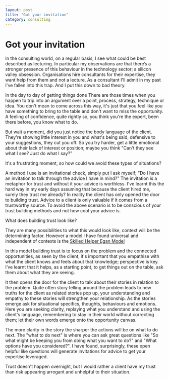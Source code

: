 ```yaml
---
layout: post
title: "Got your invitation"
category: consulting 
---
```


# Got your invitation

In the consulting world, on a regular basis, I see what could be best described as lecturing. In particular my observations are that there’s a stronger presence of this behaviour in the technology sector; a silicon valley obsession. Organisations hire consultants for their expertise, they want help from them and not a lecture. As a consultant I'll admit in my past I've fallen into this trap. And I put this down to bad theory.

In the day to day of getting things done There are those times when you happen to trip into an argument over a point, process, strategy, technique or idea. You don't mean to come across this way, it's just that you feel like you have something to bring to the table and don't want to miss the opportunity. A feeling of confidence, quite rightly so, you think you're the expert, been there before, you know what to do.

But wait a moment, did you just notice the body language of the client. They're showing little interest in you and what's being said, defensive to your suggestions, they cut you off. So you try harder, get a little emotional about their lack of interest or position; maybe you think "Can't they see what I see? Just do what I say?"

It's a frustrating moment, so how could we avoid these types of situations?

A method I use is an invitational check, simply put I ask myself; "Do I have an invitation to talk through the advice I have in mind?" The invitation is a metaphor for trust and without it your advice is worthless. I've learnt this the hard way in my early days assuming that because the client hired me, surely they trust me already? In reality the client has only opened the door to building trust. Advice to a client is only valuable if it comes from a trustworthy source. To avoid the above scenario is to be conscious of your trust building methods and not how cool your advice is.

What does building trust look like?

They are many possibilities to what this would look like, context will be the determining factor. However a model I have found universal and independent of contexts is the [Skilled Helper Egan Model](http://www.amazon.com/The-Skilled-Helper-Problem-Management-Opportunity-Development/dp/1285065719)

In this model building trust is to focus on the problem and the connected opportunities, as seen by the client, it's important that you empathise with what the client knows and feels about that knowledge; perspective is key. I’ve learnt that it helps, as a starting point, to get things out on the table, ask them about what they are seeing.

It then opens the door for the client to talk about their stories in relation to the problem. Quite often story telling around the problem leads to new truths for the client as related stories pop up, your understanding and empathy to these stories will strengthen your relationship. As the stories emerge ask for situational specifics, thoughts, behaviours and emotions. Here you are seeking clarity, replaying what you understand and using the client's language, remembering to stay in their world without correcting them; let their own words emerge onto the opportunity canvas.

The more clarity in the story the sharper the actions will be on what to do next. The "what to do next" is where you can ask great questions like "So what might be keeping you from doing what you want to do?" and "What options have you considered?". I have found, surprisingly, these open helpful like questions will generate invitations for advice to get your expertise leveraged.

Trust doesn't happen overnight, but I would rather a client have my trust than risk appearing arrogant and unhelpful to their situation.